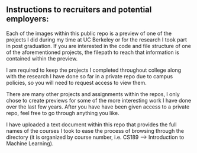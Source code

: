 ## **Instructions to recruiters and potential employers:**

Each of the images within this public repo is a preview of one of the projects I did during my time at UC Berkeley or for the research I took part in post graduation. If you are interested in the code and file structure of one of the aforementioned projects, the filepath to reach that information is contained within the preview. 

I am required to keep the projects I completed throughout college along with the research I have done so far in a private repo due to campus policies, so you will need to request access to view them.

There are many other projects and assignments within the repos, I only chose to create previews for some of the more interesting work I have done over the last few years. After you have have been given access to a private repo, feel free to go through anything you like.

I have uploaded a text document within this repo that provides the full names of the courses I took to ease the process of browsing through the directory (it is organized by course number, i.e. CS189 --> Introduction to Machine Learning).
